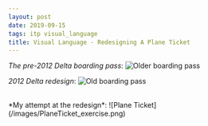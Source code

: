 ```yaml
---
layout: post
date: 2019-09-15
tags: itp visual_language
title: Visual Language - Redesigning A Plane Ticket
---
```


*The pre-2012 Delta boarding pass*:
![Older boarding pass](https://www.flyertalk.com/the-gate/wp-content/uploads/2012/02/Delta-Boarding-Pass-Old-Design.jpg)

*2012 Delta redesign*:
![Old boarding pass](http://images.nymag.com/news/intelligencer/boardingpass120226_560.jpg)

<br />
*My attempt at the redesign*:
![Plane Ticket](/images/PlaneTicket_exercise.png)

